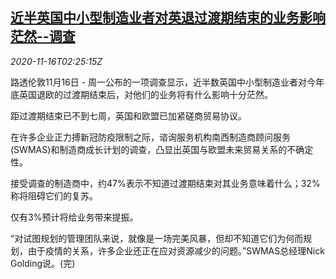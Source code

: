 <!--1605495283000-->
[近半英国中小型制造业者对英退过渡期结束的业务影响茫然--调查](https://cn.reuters.com/article/uk-sme-factory-brexit-1116-idCNKBS27W078)
------

<div><i>2020-11-16T02:25:15Z</i></div><p>路透伦敦11月16日 - 周一公布的一项调查显示，近半数英国中小型制造业者对今年底英国退欧的过渡期结束后，对他们的业务将有什么影响十分茫然。</p><p>距过渡期结束已不到七周，英国和欧盟已加紧磋商贸易协议。</p><p>在许多企业正力搏新冠防疫限制之际，谘询服务机构南西制造商顾问服务(SWMAS)和制造商成长计划的调查，凸显出英国与欧盟未来贸易关系的不确定性。</p><p>接受调查的制造商中，约47%表示不知道过渡期结束对其业务意味着什么；32%称将阻碍它们的复苏。</p><p>仅有3%预计将给业务带来提振。</p><p>“对试图规划的管理团队来说，就像是一场完美风暴，但却不知道它们为何而规划，由于疫情的关系，许多企业还正在应对资源减少的问题。”SWMAS总经理Nick Golding说。(完)</p>
